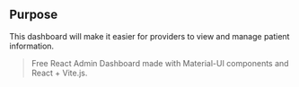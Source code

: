 ## Purpose
This dashboard will make it easier for providers to view and manage patient information.

> Free React Admin Dashboard made with Material-UI components and React + Vite.js.